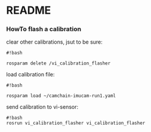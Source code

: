 # README #


### HowTo flash a calibration ###
clear other calibrations, jsut to be sure:

```
#!bash

rosparam delete /vi_calibration_flasher

```
load calibration file:

```
#!bash

rosparam load ~/camchain-imucam-run1.yaml

```
send calibration to vi-sensor:
```
#!bash
rosrun vi_calibration_flasher vi_calibration_flasher

```